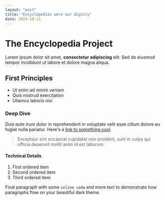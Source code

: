 ```yaml
---
layout: "post"
title: "Encyclopedias were our dignity"
date: 2024-10-11
---
```




# The Encyclopedia Project

Lorem ipsum dolor sit amet, **consectetur adipiscing** elit. Sed do eiusmod tempor incididunt ut labore et dolore magna aliqua.

## First Principles

- Ut enim ad minim veniam
- Quis nostrud exercitation 
- Ullamco laboris nisi

### Deep Dive

*Duis aute irure* dolor in reprehenderit in voluptate velit esse cillum dolore eu fugiat nulla pariatur. Here's a [link to something cool](#).

> Excepteur sint occaecat cupidatat non proident, sunt in culpa qui officia deserunt mollit anim id est laborum.

#### Technical Details

1. First ordered item
2. Second ordered item
3. Third ordered item

Final paragraph with some `inline code` and more text to demonstrate how paragraphs flow on your beautiful dark theme.
